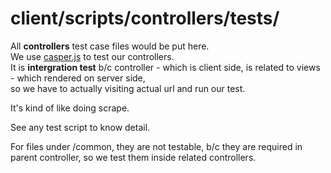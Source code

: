 # client/scripts/controllers/tests/
All **controllers** test case files would be put here.  
We use [casper.js](http://docs.casperjs.org/en/latest/quickstart.html) to test our controllers.  
It is **intergration test** b/c controller - which is client side, is related to views - which rendered on server side,  
so we have to actually visiting actual url and run our test.

It's kind of like doing scrape.

See any test script to know detail.

For files under /common, they are not testable, b/c they are required in parent controller,
so we test them inside related controllers.
